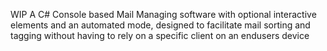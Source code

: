 WIP
A C# Console based Mail Managing software with optional interactive elements and an automated mode, designed to facilitate mail sorting and tagging without having to rely on a specific client on an endusers device

